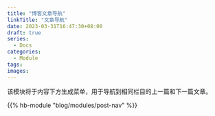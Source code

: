 ```yaml
---
title: "博客文章导航"
linkTitle: "文章导航"
date: 2023-03-31T16:47:30+08:00
draft: true
series:
  - Docs
categories:
  - Module
tags:
images:
---
```


该模块将于内容下方生成菜单，用于导航到相同栏目的上一篇和下一篇文章。

<!--more-->

{{% hb-module "blog/modules/post-nav" %}}
